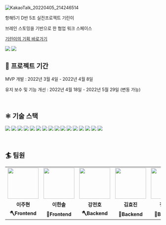 
![KakaoTalk_20220405_214246514](https://user-images.githubusercontent.com/94155128/161767560-76757978-4ac3-4f5a-ae27-0048c1980906.png)


항해5기 D반 5조 실전프로젝트 기린이

브레인 스토밍을 기반으로 한 협업 워크 스페이스

<a href="https://kirini.co.kr/">기린이의 기획 바로가기</a>
<br>

 <image src="https://img.shields.io/website?down_message=DOWN&up_message=UP&label=server&url=http://52.79.220.93:8888/health"/>  
 <image src="https://img.shields.io/website?down_message=DOWN&up_message=UP&label=testServer&url=http://13.209.41.157"/>

<br>

##  📅 프로젝트 기간

MVP 개발 : 2022년 3월 4일 - 2022년 4월 8일

유지 보수 및 기능 개선 : 2022년 4월 18일 - 2022년 5월 29일 (변동 가능)

<br>

## ⚛️ 기술 스택
<span><img src="https://img.shields.io/badge/React-61DAFB?style=for-the-badge&logo=React&logoColor=black"></span>
<span><img src="https://img.shields.io/badge/Redux toolkit-764ABC?style=for-the-badge&logo=Redux&logoColor=white"></span>
<span><img src="https://img.shields.io/badge/React Query-FF4154?style=for-the-badge&logo=React Query&logoColor=white"></span>
<span><img src="https://img.shields.io/badge/styled components-DB7093?style=for-the-badge&logo=styled-components&logoColor=white"></span>
<span><img src="https://img.shields.io/badge/AWS-232F3E?style=for-the-badge&logo=Amazon AWS&logoColor=white"></span>
<span><img src="https://img.shields.io/badge/S3-569A31?style=for-the-badge&logo=Amazon S3&logoColor=white"></span>
<span><img src="https://img.shields.io/badge/GitHub Actions-2088FF?style=for-the-badge&logo=GitHub Actions&logoColor=white"></span>
<img src="https://img.shields.io/badge/MYSQL-4479A1?style=for-the-badge&logo=MYSQL&logoColor=white">  <img src="https://img.shields.io/badge/Spring-6DB33F?style=for-the-badge&logo=Spring&logoColor=white">  <img src="https://img.shields.io/badge/SpringBoot-6DB33F?style=for-the-badge&logo=SpringBoot&logoColor=white">  <img src="https://img.shields.io/badge/GitHubActions-2088FF?style=for-the-badge&logo=GitHubActions&logoColor=white">  <img src="https://img.shields.io/badge/JAVA-007396?style=for-the-badge&logo=java&logoColor=white">  <img src="https://img.shields.io/badge/Docker-4479A1?style=for-the-badge&logo=Docker&logoColor=white">  <img src="https://img.shields.io/badge/Nginx-6DB33F?style=for-the-badge&logo=Nginx&logoColor=white">  <img src="https://img.shields.io/badge/AWS-ff7f00?style=for-the-badge&logo=AWS&logoColor=white">  <img src="https://img.shields.io/badge/Oauth2.0-4479A1?style=for-the-badge&logo=Oauth2.0&logoColor=white">


<br>


## 🏄‍ 팀원

<table>
  <tr>
    <td align="center"><a href="https://github.com/mael1657"><img src="https://avatars.githubusercontent.com/u/81210350?v=4" width="100px" /></a></td>
    <td align="center"><a href="https://github.com/eehs2000"><img src="https://avatars.githubusercontent.com/u/35942942?v=4" width="100px" /></a></td>
    <td align="center"><a href="https://github.com/jeonbar2"><img src="https://avatars.githubusercontent.com/u/76610357?v=4" width="100px" /></a></td>
    <td align="center"><a href="https://github.com/HyoJinKin"><img src="https://avatars.githubusercontent.com/u/94884844?v=4" width="100px" /></a></td>
    <td align="center"><a href="https://github.com/John3210of"><img src="https://avatars.githubusercontent.com/u/94155128?v=4" width="100px" /></a></td>
  </tr>
  <tr>
    <td align="center"><b>이주현</b></td>
    <td align="center"><b>이한솔</b></td>
    <td align="center"><b>강전호</b></td>
    <td align="center"><b>김효진</b></td>
    <td align="center"><b>정요한</b></td>
  </tr>
  <tr>
    <td align="center"><b>🪓Frontend</b></td>
    <td align="center"><b>🔨Frontend</b></td>
    <td align="center"><b>🪓Backend</b></td>
    <td align="center"><b>🔨Backend</b></td>
    <td align="center"><b>🔧Backend</b></td>
  </tr>
</table>

